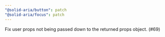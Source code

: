 ```yaml
---
"@solid-aria/button": patch
"@solid-aria/focus": patch
---
```


Fix user props not being passed down to the returned props object. (#69)

